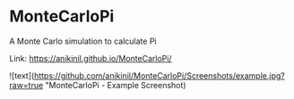 # MonteCarloPi
A Monte Carlo simulation to calculate Pi

Link: https://anikinil.github.io/MonteCarloPi/


![text](https://github.com/anikinil/MonteCarloPi/Screenshots/example.jpg?raw=true "MonteCarloPi - Example Screenshot)
